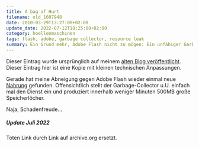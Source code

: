 ```yaml
---
title: A bag of Hurt
filename: old_1607948
date: 2010-03-29T13:27:00+02:00
update_date: 2022-07-12T18:25:00+02:00
category: hoellenmaschinen
tags: flash, adobe, garbage collector, resource leak
summary: Ein Grund mehr, Adobe Flash nicht zu mögen: Ein unfähiger Garbage Collector
---
```

Dieser Eintrag wurde ursprünglich auf meinem [alten Blog veröffentlicht](https://stu.blogger.de/stories/1607948/). Dieser Eintrag hier ist eine Kopie mit kleinen technischen Anpassungen.

Gerade hat meine Abneigung gegen Adobe Flash wieder einmal neue [Nahrung](https://web.archive.org/web/20101202091920/www.andymoore.ca/2010/03/motherfucking-as3-garbage-collection/) gefunden. Offensichtlich stellt der Garbage-Collector u.U. einfach mal den Dienst ein und produziert innerhalb weniger Minuten 500MB große Speicherlöcher.

Naja, Schadenfreude…

##### Update Juli 2022

Toten Link durch Link auf archive.org ersetzt.
